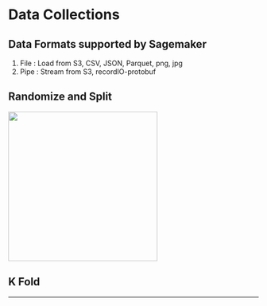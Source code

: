 
# Data Collections

## Data Formats supported by Sagemaker
1. File : Load from S3, CSV, JSON, Parquet, png, jpg
2. Pipe : Stream from S3, recordIO-protobuf

## Randomize and Split
<img src="https://i.imgur.com/zUcDON7.png" height="300" />

## K Fold

**********************************************************************
